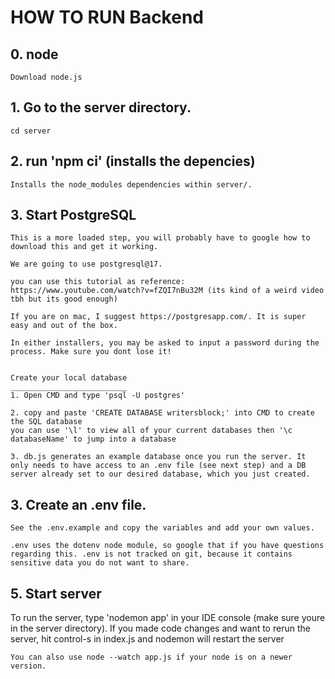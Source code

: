 # HOW TO RUN Backend

## 0. node
    Download node.js


## 1. Go to the server directory.

    cd server

## 2. run 'npm ci' (installs the depencies)

    Installs the node_modules dependencies within server/.


## 3. Start PostgreSQL

    This is a more loaded step, you will probably have to google how to download this and get it working.

    We are going to use postgresql@17.

    you can use this tutorial as reference:
    https://www.youtube.com/watch?v=fZQI7nBu32M (its kind of a weird video tbh but its good enough)

    If you are on mac, I suggest https://postgresapp.com/. It is super easy and out of the box.

    In either installers, you may be asked to input a password during the process. Make sure you dont lose it!


    Create your local database
    __________________________
    1. Open CMD and type 'psql -U postgres'

    2. copy and paste 'CREATE DATABASE writersblock;' into CMD to create the SQL database
    you can use '\l' to view all of your current databases then '\c databaseName' to jump into a database

    3. db.js generates an example database once you run the server. It only needs to have access to an .env file (see next step) and a DB server already set to our desired database, which you just created.

## 3. Create an .env file.
   
    See the .env.example and copy the variables and add your own values.
    
    .env uses the dotenv node module, so google that if you have questions regarding this. .env is not tracked on git, because it contains sensitive data you do not want to share.

## 5. Start server
To run the server, type 'nodemon app' in your IDE console (make sure youre in the server directory). 
    If you made code changes and want to rerun the server, hit control-s in index.js and nodemon will restart the server

    You can also use node --watch app.js if your node is on a newer version.

